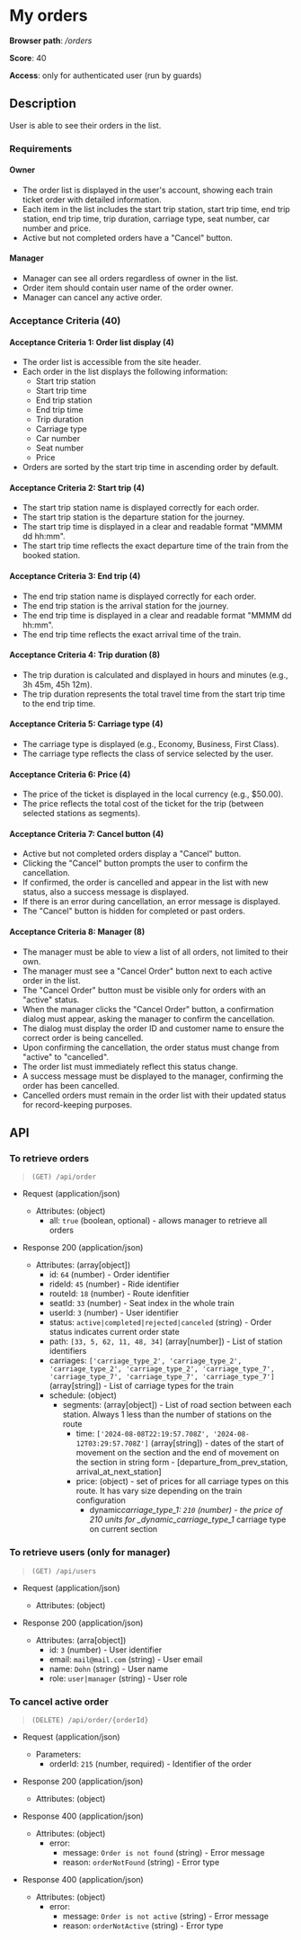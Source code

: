 # My orders

**Browser path**: _/orders_

**Score**: 40

**Access**: only for authenticated user (run by guards)

## Description

User is able to see their orders in the list.

### Requirements

#### Owner

- The order list is displayed in the user's account, showing each train ticket order with detailed information.
- Each item in the list includes the start trip station, start trip time, end trip station, end trip time, trip duration, carriage type, seat number, car number and price.
- Active but not completed orders have a "Cancel" button.

#### Manager

- Manager can see all orders regardless of owner in the list.
- Order item should contain user name of the order owner.
- Manager can cancel any active order.

### Acceptance Criteria (40)

#### Acceptance Criteria 1: Order list display (4)

- The order list is accessible from the site header.
- Each order in the list displays the following information:
  - Start trip station
  - Start trip time
  - End trip station
  - End trip time
  - Trip duration
  - Carriage type
  - Car number
  - Seat number
  - Price
- Orders are sorted by the start trip time in ascending order by default.

#### Acceptance Criteria 2: Start trip (4)

- The start trip station name is displayed correctly for each order.
- The start trip station is the departure station for the journey.
- The start trip time is displayed in a clear and readable format "MMMM dd hh:mm".
- The start trip time reflects the exact departure time of the train from the booked station.

#### Acceptance Criteria 3: End trip (4)

- The end trip station name is displayed correctly for each order.
- The end trip station is the arrival station for the journey.
- The end trip time is displayed in a clear and readable format "MMMM dd hh:mm".
- The end trip time reflects the exact arrival time of the train.

#### Acceptance Criteria 4: Trip duration (8)

- The trip duration is calculated and displayed in hours and minutes (e.g., 3h 45m, 45h 12m).
- The trip duration represents the total travel time from the start trip time to the end trip time.

#### Acceptance Criteria 5: Carriage type (4)

- The carriage type is displayed (e.g., Economy, Business, First Class).
- The carriage type reflects the class of service selected by the user.

#### Acceptance Criteria 6: Price (4)

- The price of the ticket is displayed in the local currency (e.g., $50.00).
- The price reflects the total cost of the ticket for the trip (between selected stations as segments).

#### Acceptance Criteria 7: Cancel button (4)

- Active but not completed orders display a "Cancel" button.
- Clicking the "Cancel" button prompts the user to confirm the cancellation.
- If confirmed, the order is cancelled and appear in the list with new status, also a success message is displayed.
- If there is an error during cancellation, an error message is displayed.
- The "Cancel" button is hidden for completed or past orders.

#### Acceptance Criteria 8: Manager (8)

- The manager must be able to view a list of all orders, not limited to their own.
- The manager must see a "Cancel Order" button next to each active order in the list.
- The "Cancel Order" button must be visible only for orders with an "active" status.
- When the manager clicks the "Cancel Order" button, a confirmation dialog must appear, asking the manager to confirm the cancellation.
- The dialog must display the order ID and customer name to ensure the correct order is being cancelled.
- Upon confirming the cancellation, the order status must change from "active" to "cancelled".
- The order list must immediately reflect this status change.
- A success message must be displayed to the manager, confirming the order has been cancelled.
- Cancelled orders must remain in the order list with their updated status for record-keeping purposes.

## API

### To retrieve orders

> `(GET) /api/order`

- Request (application/json)

  - Attributes: (object)
    - all: `true` (boolean, optional) - allows manager to retrieve all orders

- Response 200 (application/json)
  - Attributes: (array[object])
    - id: `64` (number) - Order identifier
    - rideId: `45` (number) - Ride identifier
    - routeId: `18` (number) - Route idenfitier
    - seatId: `33` (number) - Seat index in the whole train
    - userId: `3` (number) - User identifier
    - status: `active|completed|rejected|canceled` (string) - Order status indicates current order state
    - path: `[33, 5, 62, 11, 48, 34]` (array[number]) - List of station identifiers
    - carriages: `['carriage_type_2', 'carriage_type_2', 'carriage_type_2', 'carriage_type_2', 'carriage_type_7', 'carriage_type_7', 'carriage_type_7', 'carriage_type_7']` (array[string]) - List of carriage types for the train
    - schedule: (object)
      - segments: (array[object]) - List of road section between each station. Always 1 less than the number of stations on the route
        - time: `['2024-08-08T22:19:57.708Z', '2024-08-12T03:29:57.708Z']` (array[string]) - dates of the start of movement on the section and the end of movement on the section in string form - [departure_from_prev_station, arrival_at_next_station]
        - price: (object) - set of prices for all carriage types on this route. It has vary size depending on the train configuration
          - dynamic*carriage_type_1: `210` (number) - the price of 210 units for \_dynamic_carriage_type_1* carriage type on current section

### To retrieve users (only for manager)

> `(GET) /api/users`

- Request (application/json)

  - Attributes: (object)

- Response 200 (application/json)
  - Attributes: (arra[object])
    - id: `3` (number) - User identifier
    - email: `mail@mail.com` (string) - User email
    - name: `Dohn` (string) - User name
    - role: `user|manager` (string) - User role

### To cancel active order

> `(DELETE) /api/order/{orderId}`

- Request (application/json)

  - Parameters:
    - orderId: `215` (number, required) - Identifier of the order

- Response 200 (application/json)

  - Attributes: (object)

- Response 400 (application/json)

  - Attributes: (object)
    - error:
      - message: `Order is not found` (string) - Error message
      - reason: `orderNotFound` (string) - Error type

- Response 400 (application/json)
  - Attributes: (object)
    - error:
      - message: `Order is not active` (string) - Error message
      - reason: `orderNotActive` (string) - Error type
